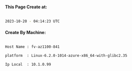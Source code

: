 
   
#### This Page Create at:

```bash

2023-10-20 - 04:14:23 UTC

```

#### Create By Machine:

```bash

Host Name : fv-az1100-841

platform  : Linux-6.2.0-1014-azure-x86_64-with-glibc2.35

Ip Local  : 10.1.0.99

```

